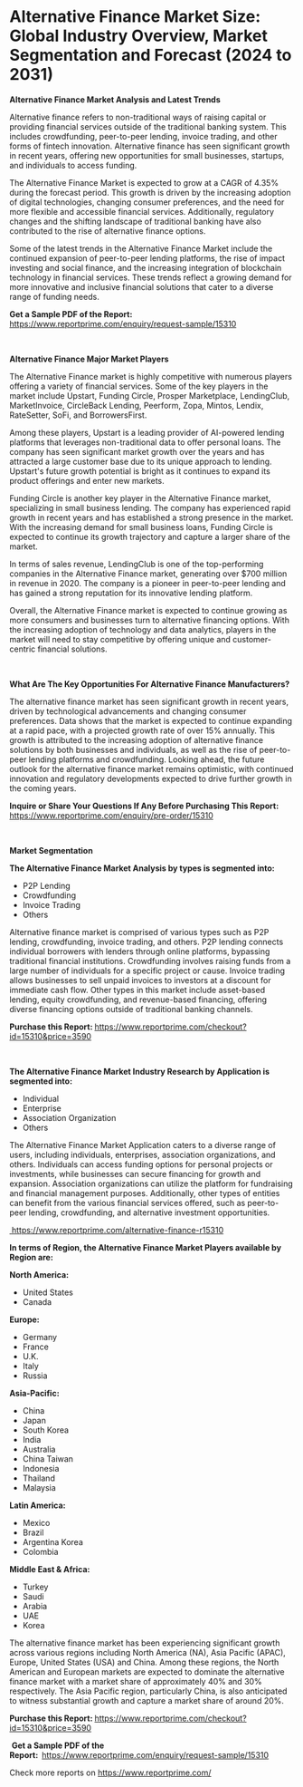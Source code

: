 <p><h1>Alternative Finance Market Size: Global Industry Overview, Market Segmentation and Forecast (2024 to 2031)</h1></p><p><strong>Alternative Finance Market Analysis and Latest Trends</strong></p>
<p><p>Alternative finance refers to non-traditional ways of raising capital or providing financial services outside of the traditional banking system. This includes crowdfunding, peer-to-peer lending, invoice trading, and other forms of fintech innovation. Alternative finance has seen significant growth in recent years, offering new opportunities for small businesses, startups, and individuals to access funding.</p><p>The Alternative Finance Market is expected to grow at a CAGR of 4.35% during the forecast period. This growth is driven by the increasing adoption of digital technologies, changing consumer preferences, and the need for more flexible and accessible financial services. Additionally, regulatory changes and the shifting landscape of traditional banking have also contributed to the rise of alternative finance options.</p><p>Some of the latest trends in the Alternative Finance Market include the continued expansion of peer-to-peer lending platforms, the rise of impact investing and social finance, and the increasing integration of blockchain technology in financial services. These trends reflect a growing demand for more innovative and inclusive financial solutions that cater to a diverse range of funding needs.</p></p>
<p><strong>Get a Sample PDF of the Report:&nbsp;</strong> <a href="https://www.reportprime.com/enquiry/request-sample/15310">https://www.reportprime.com/enquiry/request-sample/15310</a></p>
<p>&nbsp;</p>
<p><strong>Alternative Finance Major Market Players</strong></p>
<p><p>The Alternative Finance market is highly competitive with numerous players offering a variety of financial services. Some of the key players in the market include Upstart, Funding Circle, Prosper Marketplace, LendingClub, MarketInvoice, CircleBack Lending, Peerform, Zopa, Mintos, Lendix, RateSetter, SoFi, and BorrowersFirst. </p><p>Among these players, Upstart is a leading provider of AI-powered lending platforms that leverages non-traditional data to offer personal loans. The company has seen significant market growth over the years and has attracted a large customer base due to its unique approach to lending. Upstart's future growth potential is bright as it continues to expand its product offerings and enter new markets.</p><p>Funding Circle is another key player in the Alternative Finance market, specializing in small business lending. The company has experienced rapid growth in recent years and has established a strong presence in the market. With the increasing demand for small business loans, Funding Circle is expected to continue its growth trajectory and capture a larger share of the market.</p><p>In terms of sales revenue, LendingClub is one of the top-performing companies in the Alternative Finance market, generating over $700 million in revenue in 2020. The company is a pioneer in peer-to-peer lending and has gained a strong reputation for its innovative lending platform.</p><p>Overall, the Alternative Finance market is expected to continue growing as more consumers and businesses turn to alternative financing options. With the increasing adoption of technology and data analytics, players in the market will need to stay competitive by offering unique and customer-centric financial solutions.</p></p>
<p>&nbsp;</p>
<p><strong>What Are The Key Opportunities For Alternative Finance Manufacturers?</strong></p>
<p><p>The alternative finance market has seen significant growth in recent years, driven by technological advancements and changing consumer preferences. Data shows that the market is expected to continue expanding at a rapid pace, with a projected growth rate of over 15% annually. This growth is attributed to the increasing adoption of alternative finance solutions by both businesses and individuals, as well as the rise of peer-to-peer lending platforms and crowdfunding. Looking ahead, the future outlook for the alternative finance market remains optimistic, with continued innovation and regulatory developments expected to drive further growth in the coming years.</p></p>
<p><strong>Inquire or Share Your Questions If Any Before Purchasing This Report:</strong> <a href="https://www.reportprime.com/enquiry/pre-order/15310">https://www.reportprime.com/enquiry/pre-order/15310</a></p>
<p>&nbsp;</p>
<p><strong>Market Segmentation</strong></p>
<p><strong>The Alternative Finance Market Analysis by types is segmented into:</strong></p>
<p><ul><li>P2P Lending</li><li>Crowdfunding</li><li>Invoice Trading</li><li>Others</li></ul></p>
<p><p>Alternative finance market is comprised of various types such as P2P lending, crowdfunding, invoice trading, and others. P2P lending connects individual borrowers with lenders through online platforms, bypassing traditional financial institutions. Crowdfunding involves raising funds from a large number of individuals for a specific project or cause. Invoice trading allows businesses to sell unpaid invoices to investors at a discount for immediate cash flow. Other types in this market include asset-based lending, equity crowdfunding, and revenue-based financing, offering diverse financing options outside of traditional banking channels.</p></p>
<p><strong>Purchase this Report:&nbsp;</strong><a href="https://www.reportprime.com/checkout?id=15310&price=3590">https://www.reportprime.com/checkout?id=15310&price=3590</a></p>
<p>&nbsp;</p>
<p><strong>The Alternative Finance Market Industry Research by Application is segmented into:</strong></p>
<p><ul><li>Individual</li><li>Enterprise</li><li>Association Organization</li><li>Others</li></ul></p>
<p><p>The Alternative Finance Market Application caters to a diverse range of users, including individuals, enterprises, association organizations, and others. Individuals can access funding options for personal projects or investments, while businesses can secure financing for growth and expansion. Association organizations can utilize the platform for fundraising and financial management purposes. Additionally, other types of entities can benefit from the various financial services offered, such as peer-to-peer lending, crowdfunding, and alternative investment opportunities.</p></p>
<p><a href="https://www.reportprime.com/alternative-finance-r15310">&nbsp;https://www.reportprime.com/alternative-finance-r15310</a></p>
<p><strong>In terms of Region, the Alternative Finance Market Players available by Region are:</strong></p>
<p>
    <p> <strong> North America: </strong>
        <ul>
            <li>United States</li>
            <li>Canada</li>
        </ul>
        </p> 
    <p> <strong> Europe: </strong>
        <ul>
            <li>Germany</li>
            <li>France</li>
            <li>U.K.</li>
            <li>Italy</li>
            <li>Russia</li>
        </ul>
        </p> 
    <p> <strong> Asia-Pacific: </strong>
        <ul>
            <li>China</li>
            <li>Japan</li>
            <li>South Korea</li>
            <li>India</li>
            <li>Australia</li>
            <li>China Taiwan</li>
            <li>Indonesia</li>
            <li>Thailand</li>
            <li>Malaysia</li>
        </ul>
        </p> 
    <p> <strong> Latin America: </strong>
        <ul>
            <li>Mexico</li>
            <li>Brazil</li>
            <li>Argentina Korea</li>
            <li>Colombia</li>
        </ul>
        </p> 
    <p> <strong> Middle East & Africa: </strong>
        <ul>
            <li>Turkey</li>
            <li>Saudi</li>
            <li>Arabia</li>
            <li>UAE</li>
            <li>Korea</li>
        </ul>
    </p>
    </p>
<p><p>The alternative finance market has been experiencing significant growth across various regions including North America (NA), Asia Pacific (APAC), Europe, United States (USA) and China. Among these regions, the North American and European markets are expected to dominate the alternative finance market with a market share of approximately 40% and 30% respectively. The Asia Pacific region, particularly China, is also anticipated to witness substantial growth and capture a market share of around 20%.</p></p>
<p><strong>Purchase this Report: </strong><a href="https://www.reportprime.com/checkout?id=15310&price=3590">https://www.reportprime.com/checkout?id=15310&price=3590</a></p>
<p>&nbsp;<strong>Get a Sample PDF of the Report:&nbsp;&nbsp;</strong><a href="https://www.reportprime.com/enquiry/request-sample/15310">https://www.reportprime.com/enquiry/request-sample/15310</a></p>
<p><strong></strong></p>
<p>Check more reports on <a href="https://www.reportprime.com/">https://www.reportprime.com/</a></p>
